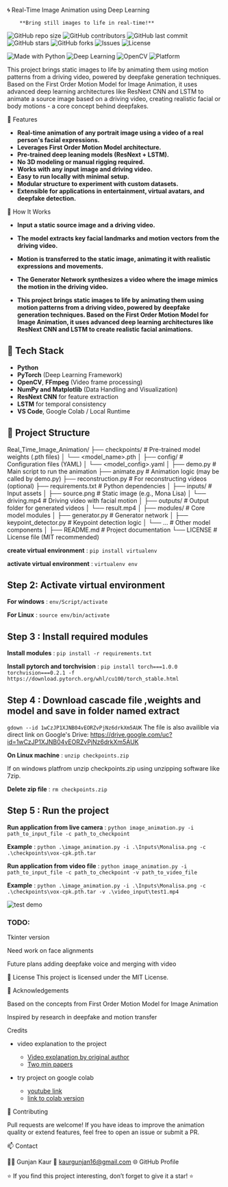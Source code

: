 
🌀 Real-Time Image Animation using Deep Learning

        **Bring still images to life in real-time!**  

![GitHub repo size](https://img.shields.io/github/repo-size/GunjanKaur20/GenAI_Real_Time_Image_Animation)
![GitHub contributors](https://img.shields.io/github/contributors/GunjanKaur20/GenAI_Real_Time_Image_Animation)
![GitHub last commit](https://img.shields.io/github/last-commit/GunjanKaur20/GenAI_Real_Time_Image_Animation)
![GitHub stars](https://img.shields.io/github/stars/GunjanKaur20/GenAI_Real_Time_Image_Animation?style=social)
![GitHub forks](https://img.shields.io/github/forks/GunjanKaur20/GenAI_Real_Time_Image_Animation?style=social)
![Issues](https://img.shields.io/github/issues/GunjanKaur20/GenAI_Real_Time_Image_Animation)
![License](https://img.shields.io/github/license/GunjanKaur20/GenAI_Real_Time_Image_Animation)

![Made with Python](https://img.shields.io/badge/Made%20with-Python-3776AB?logo=python&logoColor=white)
![Deep Learning](https://img.shields.io/badge/Deep%20Learning-PyTorch-red?logo=pytorch)
![OpenCV](https://img.shields.io/badge/OpenCV-4.x-green?logo=opencv&logoColor=white)
![Platform](https://img.shields.io/badge/Platform-Windows%20%7C%20Linux%20%7C%20MacOS-lightgrey)


This project brings static images to life by animating them using motion patterns from a driving video, powered by deepfake generation techniques. Based on the First Order Motion Model for Image Animation, it uses advanced deep learning architectures like ResNext CNN and LSTM to animate a source image based on a driving video, creating  realistic facial or body motions - a core concept behind deepfakes.



📌 Features

- **Real-time animation of any portrait image using a video of a real person's facial expressions.**
- **Leverages **First Order Motion Model** architecture.**
- **Pre-trained deep leaning models (ResNext + LSTM).**
- **No 3D modeling or manual rigging required.**
- **Works with any input image and driving video.**
- **Easy to run locally with minimal setup.**
- **Modular structure to experiment with custom datasets.**
- **Extensible for applications in entertainment, virtual avatars, and deepfake detection.**




🚀 How It Works

- **Input a static source image and a driving video.**
- **The model extracts key facial landmarks and motion vectors from the driving video.**
- **Motion is transferred to the static image, animating it with realistic expressions and movements.**
- **The Generator Network synthesizes a video where the image mimics the motion in the driving video.**

- **This project brings static images to life by animating them using motion patterns from a driving video, powered by deepfake generation techniques. Based on the **First Order Motion Model for Image Animation**, it uses advanced deep learning architectures like **ResNext CNN** and **LSTM** to create realistic facial animations.**


## 🧠 Tech Stack

- **Python**
- **PyTorch**  (Deep Learning Framework)
- **OpenCV**, **FFmpeg**  (Video frame processing)
- **NumPy and Matplotlib** (Data Handling and Visualization)
- **ResNext CNN** for feature extraction
- **LSTM** for temporal consistency
- **VS Code**, Google Colab / Local Runtime


## 📂 Project Structure

Real_Time_Image_Animation/
├── checkpoints/                 # Pre-trained model weights (.pth files)
│   └── <model_name>.pth
│
├── config/                      # Configuration files (YAML)
│   └── <model_config>.yaml
│
├── demo.py                      # Main script to run the animation
├── animate.py                   # Animation logic (may be called by demo.py)
├── reconstruction.py            # For reconstructing videos (optional)
├── requirements.txt             # Python dependencies
│
├── inputs/                      # Input assets
│   ├── source.png               # Static image (e.g., Mona Lisa)
│   └── driving.mp4              # Driving video with facial motion
│
├── outputs/                     # Output folder for generated videos
│   └── result.mp4
│
├── modules/                     # Core model modules
│   ├── generator.py             # Generator network
│   ├── keypoint_detector.py     # Keypoint detection logic
│   └── ...                      # Other model components
│
├── README.md                    # Project documentation
└── LICENSE                      # License file (MIT recommended)

**create virtual environment** : ```pip install virtualenv```

**activate virtual environment** : ```virtualenv env```

## Step 2: Activate virtual environment

**For windows** : ```env/Script/activate```

**For Linux** : ```source env/bin/activate```

## Step 3 : Install required modules

**Install modules** : ``` pip install -r requirements.txt ```

**Install pytorch and torchvision** : ```pip install torch===1.0.0 torchvision===0.2.1 -f https://download.pytorch.org/whl/cu100/torch_stable.html ```

## Step 4 : Download cascade file ,weights and model and save in folder named extract

```gdown --id 1wCzJP1XJNB04vEORZvPjNz6drkXm5AUK```
The file is also availible via direct link on Google's Drive:
https://drive.google.com/uc?id=1wCzJP1XJNB04vEORZvPjNz6drkXm5AUK

**On Linux machine** : ```unzip checkpoints.zip```

If on windows platfrom unzip checkpoints.zip using unzipping software like 7zip.

**Delete zip file** : ```rm checkpoints.zip```

## Step 5 : Run the project

**Run application from live camera** : ```python image_animation.py -i path_to_input_file -c path_to_checkpoint```

**Example** : ```python .\image_animation.py -i .\Inputs\Monalisa.png -c .\checkpoints\vox-cpk.pth.tar```

**Run application from video file** : ```python image_animation.py -i path_to_input_file -c path_to_checkpoint -v path_to_video_file```

**Example** : ```python .\image_animation.py -i .\Inputs\Monalisa.png -c .\checkpoints\vox-cpk.pth.tar -v .\video_input\test1.mp4 ```

![test demo](animate.gif)

### TODO:
Tkinter version

Need work on face alignments

Future plans adding deepfake voice and merging with video




📜 License
This project is licensed under the MIT License.


🌟 Acknowledgements

Based on the concepts from First Order Motion Model for Image Animation

Inspired by research in deepfake and motion transfer


Credits

- video explanation to the project <br/>
    * [Video explanation by original author](https://www.youtube.com/watch?v=u-0cQ-grXBQ)
    * [Two min papers](https://www.youtube.com/watch?v=mUfJOQKdtAk)    

- try project on google colab
    * [youtube link](https://www.youtube.com/watch?v=RsOJJd1q6Bg&feature=youtu.be)
    * [link to colab version](https://colab.research.google.com/github/AliaksandrSiarohin/first-order-model/blob/master/demo.ipynb)



🤝 Contributing

Pull requests are welcome!
If you have ideas to improve the animation quality or extend features, feel free to open an issue or submit a PR.


📫 Contact

👩‍💻 Gunjan Kaur
📧 kaurgunjan16@gmail.com
🌐 GitHub Profile

⭐ If you find this project interesting, don’t forget to give it a star! ⭐

